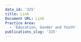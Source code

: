 ```yaml
---
data_id: '325'
title: Link
Document URL: Link
Practice Area:
  - 'Education, Gender and Youth'
publications_slug: '325'
---
```

